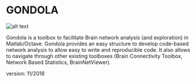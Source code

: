 # GONDOLA

![alt text](https://raw.githubusercontent.com/giorgioarcara/Gondola/Logo/Gondola_logo.png)


Gondola is a toolbox to facilitate Brain network analysis (and exploration) in Matlab/Octave.
Gondola provides an easy structure to develop code-based network analysis to allow easy to write and reproducible code. It also allows to navigate through other existing toolboxes (Brain Connectivity Toolbox, Network Based Statistics, BrainNetViewer).

version: 11/2018


